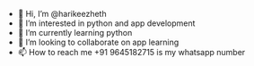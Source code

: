 - 👋 Hi, I’m @harikeezheth
- 👀 I’m interested in python and app development
- 🌱 I’m currently learning python
- 💞️ I’m looking to collaborate on app learning
- 📫 How to reach me +91 9645182715 is my whatsapp number

<!---
harikeezheth/harikeezheth is a ✨ special ✨ repository because its `README.md` (this file) appears on your GitHub profile.
You can click the Preview link to take a look at your changes.
--->
